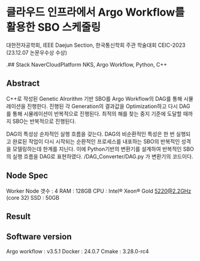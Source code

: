 # 클라우드 인프라에서 Argo Workflow를 활용한 SBO 스케줄링
대한전자공학회, IEEE Daejun Section, 한국통신학회 주관 학술대회 CEIC-2023 (23.12.07 논문우수상 수상)

.## Stack
NaverCloudPlatform NKS, Argo Workflow, Python, C++

## Abstract
C++로 작성된 Genetic Alrorithm 기반 SBO를 Argo Workflow의 DAG를 통해 시뮬레이션을 진행한다.
진행된 각 Generation의 결과값을 Optimization하고 다시 DAG를 통해 시뮬레이션이 반복적으로 진행된다.
최적의 해를 찾는 중지 기준에 도달할 때까지 SBO는 반복적으로 진행된다.

DAG의 특성상 순차적인 실행 흐름을 갖는다. DAG의 비순환적인 특성은 한 번 실행되고 완료된 작업이 다시 시작되는 순환적인 프로세스를 내포하는 SBO의 반복적인 성격을 모델링하는데 한계를 지닌다.
이에 Python기반의 변환기를 설계하여 반복적인 SBO의 실행 흐름을 DAG로 표현하였다. /DAG_Converter/DAG.py 가 변환기의 코드이다.

## Node Spec
Worker Node 갯수 : 4
RAM : 128GB
CPU : Intel® Xeon® Gold 5220@2.2GHz (core 32)
SSD : 50GB

## Result


## Software version
Argo workflow : v3.5.1
Docker : 24.0.7
Cmake : 3.28.0-rc4